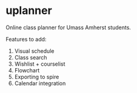 # uplanner
Online class planner for Umass Amherst students.

<h>Features to add:</h>
<p>
<ol>
  <li>Visual schedule </li>
  <li>Class search</li>
  <li>Wishlist + courselist</li>
  <li>Flowchart</li>
  <li>Exporting to spire</li>
  <li>Calendar integration</li>
</ol>

</p>
